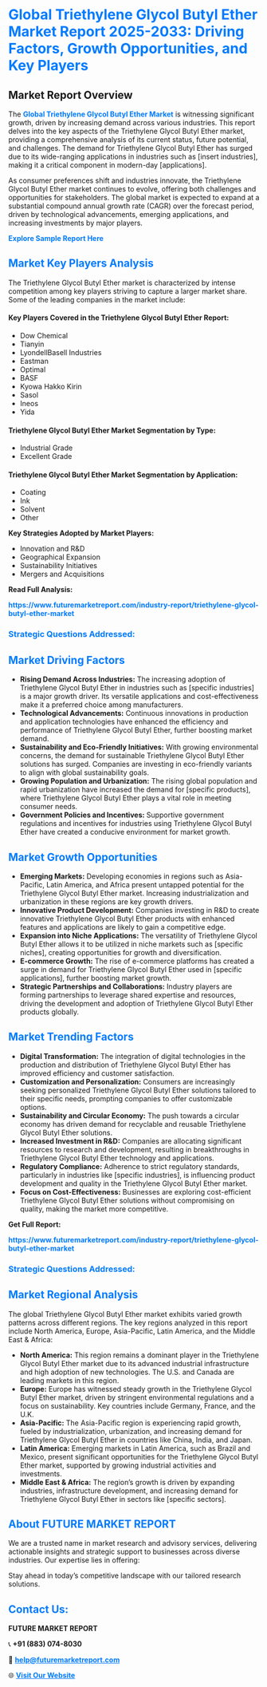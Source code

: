 <h1 style="color: #007BFF;">Global Triethylene Glycol Butyl Ether Market Report 2025-2033: Driving Factors, Growth Opportunities, and Key Players</h1>

<section id="overview">
<h2>Market Report Overview</h2>
<p>The <a href="https://www.futuremarketreport.com/industry-report/triethylene-glycol-butyl-ether-market" style="color: #007BFF; text-decoration: none;"><strong>Global Triethylene Glycol Butyl Ether Market</strong></a> is witnessing significant growth, driven by increasing demand across various industries. This report delves into the key aspects of the Triethylene Glycol Butyl Ether market, providing a comprehensive analysis of its current status, future potential, and challenges. The demand for Triethylene Glycol Butyl Ether has surged due to its wide-ranging applications in industries such as [insert industries], making it a critical component in modern-day [applications].</p>
<p>As consumer preferences shift and industries innovate, the Triethylene Glycol Butyl Ether market continues to evolve, offering both challenges and opportunities for stakeholders. The global market is expected to expand at a substantial compound annual growth rate (CAGR) over the forecast period, driven by technological advancements, emerging applications, and increasing investments by major players.</p>
</section>

<section id="overview">
<p><a href="https://www.futuremarketreport.com/request-sample/reportId=89538" style="color: #007BFF; text-decoration: none;"><strong>Explore Sample Report Here</strong></a></p>
</section>

<section id="key-players">
<h2 style="color: #007BFF;">Market Key Players Analysis</h2>
<p>The Triethylene Glycol Butyl Ether market is characterized by intense competition among key players striving to capture a larger market share. Some of the leading companies in the market include:</p>
<h4>Key Players Covered in the Triethylene Glycol Butyl Ether Report:</h4>
<ul><li>Dow Chemical</li><li>Tianyin</li><li>LyondellBasell Industries</li><li>Eastman</li><li>Optimal</li><li>BASF</li><li>Kyowa Hakko Kirin</li><li>Sasol</li><li>Ineos</li><li>Yida</li></ul>
<h4>Triethylene Glycol Butyl Ether Market Segmentation by Type:</h4>
<ul><li>Industrial Grade</li><li>Excellent Grade</li></ul>

<h4>Triethylene Glycol Butyl Ether Market Segmentation by Application:</h4>
<ul><li>Coating</li><li>Ink</li><li>Solvent</li><li>Other</li></ul>
<p><strong>Key Strategies Adopted by Market Players:</strong></p>
<ul>
<li>Innovation and R&D</li>
<li>Geographical Expansion</li>
<li>Sustainability Initiatives</li>
<li>Mergers and Acquisitions</li>
</ul>
</section>

<section>
<p><strong>Read Full Analysis: </strong></p><a href="https://www.futuremarketreport.com/industry-report/triethylene-glycol-butyl-ether-market" style="color: #007BFF; text-decoration: none;"><strong>https://www.futuremarketreport.com/industry-report/triethylene-glycol-butyl-ether-market</strong></a>
<h3 style="color: #007BFF;">Strategic Questions Addressed:</h3>
</section>

<section id="driving-factors">
<h2 style="color: #007BFF;">Market Driving Factors</h2>
<ul>
<li><strong>Rising Demand Across Industries:</strong> The increasing adoption of Triethylene Glycol Butyl Ether in industries such as [specific industries] is a major growth driver. Its versatile applications and cost-effectiveness make it a preferred choice among manufacturers.</li>
<li><strong>Technological Advancements:</strong> Continuous innovations in production and application technologies have enhanced the efficiency and performance of Triethylene Glycol Butyl Ether, further boosting market demand.</li>
<li><strong>Sustainability and Eco-Friendly Initiatives:</strong> With growing environmental concerns, the demand for sustainable Triethylene Glycol Butyl Ether solutions has surged. Companies are investing in eco-friendly variants to align with global sustainability goals.</li>
<li><strong>Growing Population and Urbanization:</strong> The rising global population and rapid urbanization have increased the demand for [specific products], where Triethylene Glycol Butyl Ether plays a vital role in meeting consumer needs.</li>
<li><strong>Government Policies and Incentives:</strong> Supportive government regulations and incentives for industries using Triethylene Glycol Butyl Ether have created a conducive environment for market growth.</li>
</ul>
</section>

<section id="growth-opportunities">
<h2 style="color: #007BFF;">Market Growth Opportunities</h2>
<ul>
<li><strong>Emerging Markets:</strong> Developing economies in regions such as Asia-Pacific, Latin America, and Africa present untapped potential for the Triethylene Glycol Butyl Ether market. Increasing industrialization and urbanization in these regions are key growth drivers.</li>
<li><strong>Innovative Product Development:</strong> Companies investing in R&D to create innovative Triethylene Glycol Butyl Ether products with enhanced features and applications are likely to gain a competitive edge.</li>
<li><strong>Expansion into Niche Applications:</strong> The versatility of Triethylene Glycol Butyl Ether allows it to be utilized in niche markets such as [specific niches], creating opportunities for growth and diversification.</li>
<li><strong>E-commerce Growth:</strong> The rise of e-commerce platforms has created a surge in demand for Triethylene Glycol Butyl Ether used in [specific applications], further boosting market growth.</li>
<li><strong>Strategic Partnerships and Collaborations:</strong> Industry players are forming partnerships to leverage shared expertise and resources, driving the development and adoption of Triethylene Glycol Butyl Ether products globally.</li>
</ul>
</section>

<section id="trending-factors">
<h2 style="color: #007BFF;">Market Trending Factors</h2>
<ul>
<li><strong>Digital Transformation:</strong> The integration of digital technologies in the production and distribution of Triethylene Glycol Butyl Ether has improved efficiency and customer satisfaction.</li>
<li><strong>Customization and Personalization:</strong> Consumers are increasingly seeking personalized Triethylene Glycol Butyl Ether solutions tailored to their specific needs, prompting companies to offer customizable options.</li>
<li><strong>Sustainability and Circular Economy:</strong> The push towards a circular economy has driven demand for recyclable and reusable Triethylene Glycol Butyl Ether solutions.</li>
<li><strong>Increased Investment in R&D:</strong> Companies are allocating significant resources to research and development, resulting in breakthroughs in Triethylene Glycol Butyl Ether technology and applications.</li>
<li><strong>Regulatory Compliance:</strong> Adherence to strict regulatory standards, particularly in industries like [specific industries], is influencing product development and quality in the Triethylene Glycol Butyl Ether market.</li>
<li><strong>Focus on Cost-Effectiveness:</strong> Businesses are exploring cost-efficient Triethylene Glycol Butyl Ether solutions without compromising on quality, making the market more competitive.</li>
</ul>
</section>

<section>
<p><strong>Get Full Report: </strong></p><a href="https://www.futuremarketreport.com/industry-report/triethylene-glycol-butyl-ether-market" style="color: #007BFF; text-decoration: none;"><strong>https://www.futuremarketreport.com/industry-report/triethylene-glycol-butyl-ether-market</strong></a>
<h3 style="color: #007BFF;">Strategic Questions Addressed:</h3>
</section>


<section id="regional-analysis">
<h2 style="color: #007BFF;">Market Regional Analysis</h2>
<p>The global Triethylene Glycol Butyl Ether market exhibits varied growth patterns across different regions. The key regions analyzed in this report include North America, Europe, Asia-Pacific, Latin America, and the Middle East & Africa:</p>
<ul>
<li><strong>North America:</strong> This region remains a dominant player in the Triethylene Glycol Butyl Ether market due to its advanced industrial infrastructure and high adoption of new technologies. The U.S. and Canada are leading markets in this region.</li>
<li><strong>Europe:</strong> Europe has witnessed steady growth in the Triethylene Glycol Butyl Ether market, driven by stringent environmental regulations and a focus on sustainability. Key countries include Germany, France, and the U.K.</li>
<li><strong>Asia-Pacific:</strong> The Asia-Pacific region is experiencing rapid growth, fueled by industrialization, urbanization, and increasing demand for Triethylene Glycol Butyl Ether in countries like China, India, and Japan.</li>
<li><strong>Latin America:</strong> Emerging markets in Latin America, such as Brazil and Mexico, present significant opportunities for the Triethylene Glycol Butyl Ether market, supported by growing industrial activities and investments.</li>
<li><strong>Middle East & Africa:</strong> The region’s growth is driven by expanding industries, infrastructure development, and increasing demand for Triethylene Glycol Butyl Ether in sectors like [specific sectors].</li>
</ul>
</section>

<footer>
<h2 style="color: #007BFF;">About FUTURE MARKET REPORT</h2>
<p>We are a trusted name in market research and advisory services, delivering actionable insights and strategic support to businesses across diverse industries. Our expertise lies in offering:</p>

<p>Stay ahead in today’s competitive landscape with our tailored research solutions.</p>

<h2 style="color: #007BFF;">Contact Us:</h2>
<p><strong>FUTURE MARKET REPORT</strong></p>
<p>📞 <strong>+91 (883) 074-8030</strong></p>
<p>📧 <strong><a href="mailto:help@futuremarketreport.com" style="color: #007BFF;">help@futuremarketreport.com</a></strong></p>
<p>🌐 <strong><a href="https://www.futuremarketreport.com/" style="color: #007BFF;">Visit Our Website</a></strong></p>
</footer>